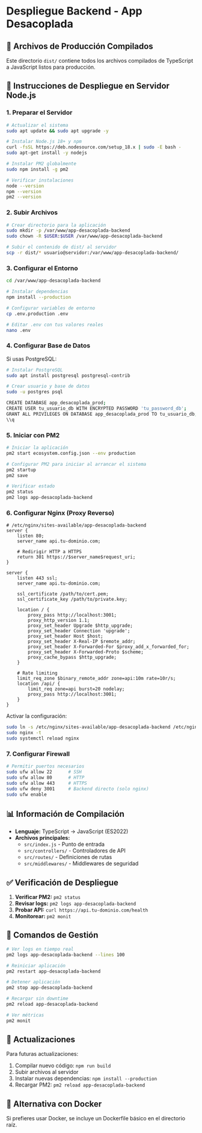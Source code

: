 # Despliegue Backend - App Desacoplada

## 📁 Archivos de Producción Compilados

Este directorio `dist/` contiene todos los archivos compilados de TypeScript a JavaScript listos para producción.

## 🚀 Instrucciones de Despliegue en Servidor Node.js

### 1. Preparar el Servidor

```bash
# Actualizar el sistema
sudo apt update && sudo apt upgrade -y

# Instalar Node.js 18+ y npm
curl -fsSL https://deb.nodesource.com/setup_18.x | sudo -E bash -
sudo apt-get install -y nodejs

# Instalar PM2 globalmente
sudo npm install -g pm2

# Verificar instalaciones
node --version
npm --version
pm2 --version
```

### 2. Subir Archivos

```bash
# Crear directorio para la aplicación
sudo mkdir -p /var/www/app-desacoplada-backend
sudo chown -R $USER:$USER /var/www/app-desacoplada-backend

# Subir el contenido de dist/ al servidor
scp -r dist/* usuario@servidor:/var/www/app-desacoplada-backend/
```

### 3. Configurar el Entorno

```bash
cd /var/www/app-desacoplada-backend

# Instalar dependencias
npm install --production

# Configurar variables de entorno
cp .env.production .env

# Editar .env con tus valores reales
nano .env
```

### 4. Configurar Base de Datos

Si usas PostgreSQL:

```bash
# Instalar PostgreSQL
sudo apt install postgresql postgresql-contrib

# Crear usuario y base de datos
sudo -u postgres psql

CREATE DATABASE app_desacoplada_prod;
CREATE USER tu_usuario_db WITH ENCRYPTED PASSWORD 'tu_password_db';
GRANT ALL PRIVILEGES ON DATABASE app_desacoplada_prod TO tu_usuario_db;
\\q
```

### 5. Iniciar con PM2

```bash
# Iniciar la aplicación
pm2 start ecosystem.config.json --env production

# Configurar PM2 para iniciar al arrancar el sistema
pm2 startup
pm2 save

# Verificar estado
pm2 status
pm2 logs app-desacoplada-backend
```

### 6. Configurar Nginx (Proxy Reverso)

```nginx
# /etc/nginx/sites-available/app-desacoplada-backend
server {
    listen 80;
    server_name api.tu-dominio.com;

    # Redirigir HTTP a HTTPS
    return 301 https://$server_name$request_uri;
}

server {
    listen 443 ssl;
    server_name api.tu-dominio.com;

    ssl_certificate /path/to/cert.pem;
    ssl_certificate_key /path/to/private.key;

    location / {
        proxy_pass http://localhost:3001;
        proxy_http_version 1.1;
        proxy_set_header Upgrade $http_upgrade;
        proxy_set_header Connection 'upgrade';
        proxy_set_header Host $host;
        proxy_set_header X-Real-IP $remote_addr;
        proxy_set_header X-Forwarded-For $proxy_add_x_forwarded_for;
        proxy_set_header X-Forwarded-Proto $scheme;
        proxy_cache_bypass $http_upgrade;
    }

    # Rate limiting
    limit_req_zone $binary_remote_addr zone=api:10m rate=10r/s;
    location /api/ {
        limit_req zone=api burst=20 nodelay;
        proxy_pass http://localhost:3001;
    }
}
```

Activar la configuración:

```bash
sudo ln -s /etc/nginx/sites-available/app-desacoplada-backend /etc/nginx/sites-enabled/
sudo nginx -t
sudo systemctl reload nginx
```

### 7. Configurar Firewall

```bash
# Permitir puertos necesarios
sudo ufw allow 22      # SSH
sudo ufw allow 80      # HTTP
sudo ufw allow 443     # HTTPS
sudo ufw deny 3001     # Backend directo (solo nginx)
sudo ufw enable
```

## 📊 Información de Compilación

- **Lenguaje:** TypeScript → JavaScript (ES2022)
- **Archivos principales:**
  - `src/index.js` - Punto de entrada
  - `src/controllers/` - Controladores de API
  - `src/routes/` - Definiciones de rutas
  - `src/middlewares/` - Middlewares de seguridad

## ✅ Verificación de Despliegue

1. **Verificar PM2:** `pm2 status`
2. **Revisar logs:** `pm2 logs app-desacoplada-backend`
3. **Probar API:** `curl https://api.tu-dominio.com/health`
4. **Monitorear:** `pm2 monit`

## 🔧 Comandos de Gestión

```bash
# Ver logs en tiempo real
pm2 logs app-desacoplada-backend --lines 100

# Reiniciar aplicación
pm2 restart app-desacoplada-backend

# Detener aplicación
pm2 stop app-desacoplada-backend

# Recargar sin downtime
pm2 reload app-desacoplada-backend

# Ver métricas
pm2 monit
```

## 🔄 Actualizaciones

Para futuras actualizaciones:

1. Compilar nuevo código: `npm run build`
2. Subir archivos al servidor
3. Instalar nuevas dependencias: `npm install --production`
4. Recargar PM2: `pm2 reload app-desacoplada-backend`

## 🐳 Alternativa con Docker

Si prefieres usar Docker, se incluye un Dockerfile básico en el directorio raíz.